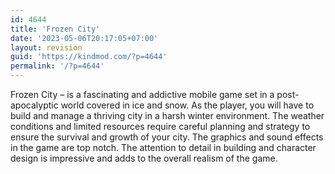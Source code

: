 ```yaml
---
id: 4644
title: 'Frozen City'
date: '2023-05-06T20:17:05+07:00'
layout: revision
guid: 'https://kindmod.com/?p=4644'
permalink: '/?p=4644'
---
```


Frozen City – is a fascinating and addictive mobile game set in a post-apocalyptic world covered in ice and snow. As the player, you will have to build and manage a thriving city in a harsh winter environment. The weather conditions and limited resources require careful planning and strategy to ensure the survival and growth of your city. The graphics and sound effects in the game are top notch. The attention to detail in building and character design is impressive and adds to the overall realism of the game.